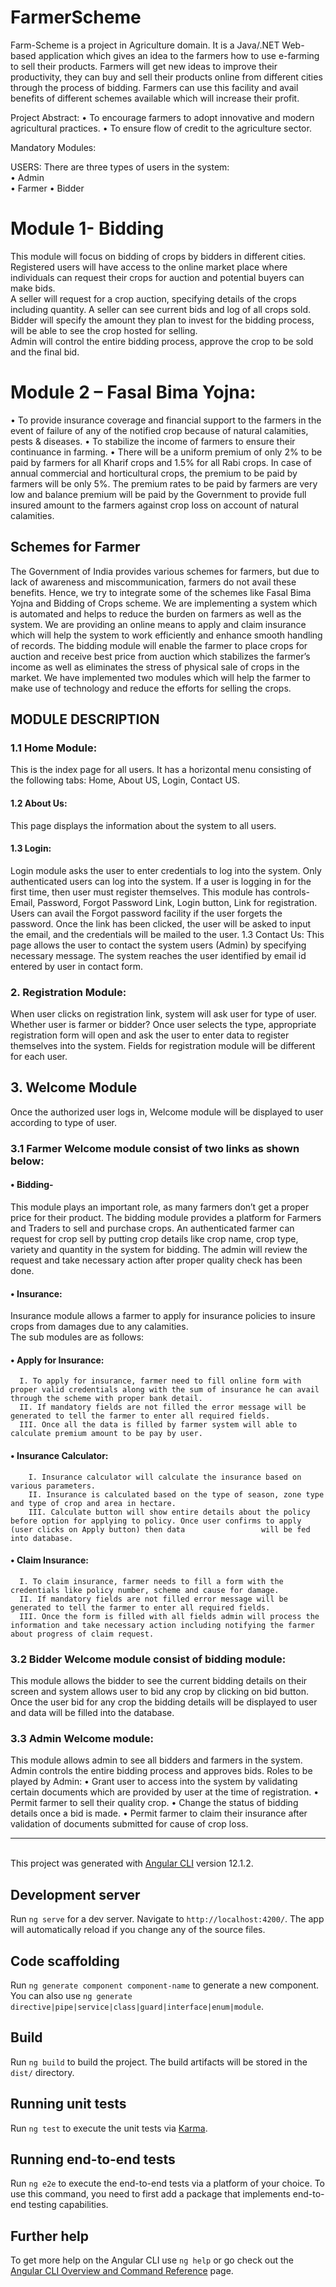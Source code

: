 # FarmerScheme
 Farm-Scheme is a project in Agriculture domain. It is a Java/.NET Web-based application which gives an idea to the farmers how to use e-farming to sell their products. Farmers will get new ideas to improve their productivity, they can buy and sell their products online from different cities through the process of bidding.  Farmers can use this facility and avail benefits of different schemes available which will increase their profit.  
 
Project Abstract: 
• To encourage farmers to adopt innovative and modern agricultural practices.
•  To ensure flow of credit to the agriculture sector.  
 
Mandatory Modules: 
 
USERS:  There are three types of users in the system:  
• Admin  
• Farmer 
• Bidder  
 
# Module 1- Bidding 
 
This module will focus on bidding of crops by bidders in different cities. Registered users will have access to the online market place where individuals can request their crops for auction and potential buyers can make bids.  
A seller will request for a crop auction, specifying details of the crops including quantity. A seller can see current bids and log of all crops sold. 
Bidder will specify the amount they plan to invest for the bidding process, will be able to see the crop hosted for selling.  
Admin will control the entire bidding process, approve the crop to be sold and the final bid. 
 
 
 
# Module 2 – Fasal Bima Yojna:  
 
• To provide insurance coverage and financial support to the farmers in the event of failure of any of the notified crop because of natural calamities, pests & diseases.  • To stabilize the income of farmers to ensure their continuance in farming.
• There will be a uniform premium of only 2% to be paid by farmers for all Kharif crops and 1.5% for all Rabi crops. In case of annual commercial and horticultural crops, the premium to be paid by farmers will be only 5%. The premium rates to be paid by farmers are very low and balance premium will be paid by the Government to provide full insured amount to the farmers against crop loss on account of natural calamities.  
 
## Schemes for Farmer 

The Government of India provides various schemes for farmers, but due to lack of awareness and miscommunication, farmers do not avail these benefits. Hence, we try to integrate some of the schemes like Fasal Bima Yojna and Bidding of Crops scheme. 
We are implementing a system which is automated and helps to reduce the burden on farmers as well as the system. We are providing an online means to apply and claim insurance which will help the system to work efficiently and enhance smooth handling of records. 
The bidding module will enable the farmer to place crops for auction and receive best price from auction which stabilizes the farmer’s income as well as eliminates the stress of physical sale of crops in the market. We have implemented two modules which will help the farmer to make use of technology and reduce the efforts for selling the crops. 

## MODULE DESCRIPTION 

### 1.1 Home Module: 
This is the index page for all users. It has a horizontal menu consisting of the following tabs: Home, About US, Login, Contact US.
#### 1.2  About Us:
This page displays the information about the system to all users. 
#### 1.3 Login:
Login module asks the user to enter credentials to log into the system. Only authenticated users can log into the system. If a user is logging in for the first time, then user must register themselves. This module has controls-Email, Password, Forgot Password Link, Login button, Link for registration. Users can avail the Forgot password facility if the user forgets the password. Once the link has been clicked, the user will be asked to input the email, and the credentials will be mailed to the user. 1.3 Contact Us: 
This page allows the user to contact the system users (Admin) by specifying necessary message. The system reaches the user identified by email id entered by user in contact form. 
 
 
### 2. Registration Module:  
When user clicks on registration link, system will ask user for type of user. Whether user is farmer or bidder? Once user selects the type, appropriate registration form will open and ask the user to enter data to register themselves into the system. Fields for registration module will be different for each user. 
 
## 3. Welcome Module 
Once the authorized user logs in, Welcome module will be displayed to user according to type of user. 
 
### 3.1 Farmer Welcome module consist of two links as shown below:
#### • Bidding- 
This module plays an important role, as many farmers don’t get a proper price for their product. The bidding module provides a platform for Farmers and Traders to sell and purchase crops. 
An authenticated farmer can request for crop sell by putting crop details like crop name, crop type, variety and quantity in the system for bidding.  The admin will review the request and take necessary action after proper quality check has been done. 
 
#### • Insurance: 
Insurance module allows a farmer to apply for insurance policies to insure crops from damages due to any calamities.               
The sub modules are as follows: 
 
  #### • Apply for Insurance: 
 
      I. To apply for insurance, farmer need to fill online form with proper valid credentials along with the sum of insurance he can avail through the scheme with proper bank detail. 
      II. If mandatory fields are not filled the error message will be generated to tell the farmer to enter all required fields. 
      III. Once all the data is filled by farmer system will able to calculate premium amount to be pay by user.  
   
   #### • Insurance Calculator: 
        
        I. Insurance calculator will calculate the insurance based on various parameters. 
        II. Insurance is calculated based on the type of season, zone type and type of crop and area in hectare. 
        III. Calculate button will show entire details about the policy before option for applying to policy. Once user confirms to apply (user clicks on Apply button) then data                 will be fed into database.  
 
 
   #### • Claim Insurance: 
 
      I. To claim insurance, farmer needs to fill a form with the credentials like policy number, scheme and cause for damage.
      II. If mandatory fields are not filled error message will be generated to tell the farmer to enter all required fields. 
      III. Once the form is filled with all fields admin will process the information and take necessary action including notifying the farmer about progress of claim request. 
 
 
### 3.2  Bidder Welcome module consist of bidding module: 
This module allows the bidder to see the current bidding details on their screen and system allows user to bid any crop by clicking on bid button. Once the user bid for any crop the bidding details will be displayed to user and data will be filled into the database. 
 
### 3.3 Admin Welcome module:
This module allows admin to see all bidders and farmers in the system.  Admin controls the entire bidding process and approves bids. Roles to be played by Admin:
•  Grant user to access into the system by validating certain documents which are provided by user at the time of registration. 
• Permit farmer to sell their quality crop. 
• Change the status of bidding details once a bid is made. • Permit farmer to claim their insurance after validation of documents submitted for cause of crop loss. 
 
 
 
<hr> 

<br> This project was generated with [Angular CLI](https://github.com/angular/angular-cli) version 12.1.2. </br>

## Development server

Run `ng serve` for a dev server. Navigate to `http://localhost:4200/`. The app will automatically reload if you change any of the source files.

## Code scaffolding

Run `ng generate component component-name` to generate a new component. You can also use `ng generate directive|pipe|service|class|guard|interface|enum|module`.

## Build

Run `ng build` to build the project. The build artifacts will be stored in the `dist/` directory.

## Running unit tests

Run `ng test` to execute the unit tests via [Karma](https://karma-runner.github.io).

## Running end-to-end tests

Run `ng e2e` to execute the end-to-end tests via a platform of your choice. To use this command, you need to first add a package that implements end-to-end testing capabilities.

## Further help

To get more help on the Angular CLI use `ng help` or go check out the [Angular CLI Overview and Command Reference](https://angular.io/cli) page.
